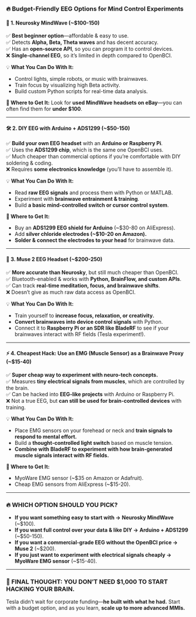 ### **🔥 Budget-Friendly EEG Options for Mind Control Experiments**

#### **🧠 1. Neurosky MindWave (~$100-150)**

✅ **Best beginner option**—affordable & easy to use.  
✅ Detects **Alpha, Beta, Theta waves** and has decent accuracy.  
✅ Has an **open-source API**, so you can program it to control devices.  
❌ **Single-channel EEG**, so it’s limited in depth compared to OpenBCI.

💡 **What You Can Do With It:**

- Control lights, simple robots, or music with brainwaves.
- Train focus by visualizing high Beta activity.
- Build custom Python scripts for real-time data analysis.

**🔗 Where to Get It:** Look for **used MindWave headsets on eBay**—you can often find them for **under $100**.

---

#### **🛠 2. DIY EEG with Arduino + ADS1299 (~$50-150)**

✅ **Build your own EEG headset** with an **Arduino or Raspberry Pi**.  
✅ Uses the **ADS1299 chip**, which is the same one OpenBCI uses.  
✅ Much cheaper than commercial options if you’re comfortable with DIY soldering & coding.  
❌ Requires **some electronics knowledge** (you’ll have to assemble it).

💡 **What You Can Do With It:**

- Read **raw EEG signals** and process them with Python or MATLAB.
- Experiment with **brainwave entrainment & training**.
- Build **a basic mind-controlled switch or cursor control system**.

**🔗 Where to Get It:**

- Buy an **ADS1299 EEG shield for Arduino** (~$30-80 on AliExpress).
- Add **silver chloride electrodes (~$10-20 on Amazon).**
- **Solder & connect the electrodes to your head** for brainwave data.

---

#### **🔬 3. Muse 2 EEG Headset (~$200-250)**

✅ **More accurate than Neurosky**, but still much cheaper than OpenBCI.  
✅ Bluetooth-enabled & works with **Python, BrainFlow, and custom APIs**.  
✅ Can track **real-time meditation, focus, and brainwave shifts**.  
❌ Doesn’t give as much raw data access as OpenBCI.

💡 **What You Can Do With It:**

- Train yourself to **increase focus, relaxation, or creativity.**
- **Convert brainwaves into device control signals** with Python.
- Connect it to **Raspberry Pi or an SDR like BladeRF** to see if your brainwaves interact with RF fields (Tesla experiment!).

---

#### **⚡ 4. Cheapest Hack: Use an EMG (Muscle Sensor) as a Brainwave Proxy (~$15-40)**

✅ **Super cheap way to experiment with neuro-tech concepts.**  
✅ Measures **tiny electrical signals from muscles**, which are controlled by the brain.  
✅ Can be hacked into **EEG-like projects** with Arduino or Raspberry Pi.  
❌ Not a true EEG, but **can still be used for brain-controlled devices** with training.

💡 **What You Can Do With It:**

- Place EMG sensors on your forehead or neck and **train signals to respond to mental effort.**
- Build a **thought-controlled light switch** based on muscle tension.
- **Combine with BladeRF to experiment with how brain-generated muscle signals interact with RF fields.**

**🔗 Where to Get It:**

- MyoWare EMG sensor (~$35 on Amazon or Adafruit).
- Cheap EMG sensors from AliExpress (~$15-20).

---

### **🔥 WHICH OPTION SHOULD YOU PICK?**

- **If you want something easy to start with →** **Neurosky MindWave** (~$100).
- **If you want full control over your data & like DIY →** **Arduino + ADS1299** (~$50-150).
- **If you want a commercial-grade EEG without the OpenBCI price →** **Muse 2** (~$200).
- **If you just want to experiment with electrical signals cheaply →** **MyoWare EMG sensor** (~$15-40).

---

### **🚀 FINAL THOUGHT: YOU DON’T NEED $1,000 TO START HACKING YOUR BRAIN.**

Tesla didn’t wait for corporate funding—**he built with what he had.** Start with a budget option, and as you learn, **scale up to more advanced MMIs.**